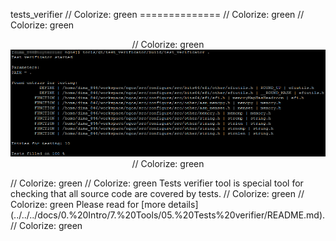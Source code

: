 tests_verifier                                                                                                                                                                                            // Colorize: green
==============                                                                                                                                                                                            // Colorize: green
                                                                                                                                                                                                         // Colorize: green
<p align="center">                                                                                                                                                                                       // Colorize: green
    <img src="https://github.com/Gris87/ngos/blob/master/tools/qt/tests_verifier/Screenshot.png?raw=true" alt="Screenshot"/>                                                                              // Colorize: green
</p>                                                                                                                                                                                                     // Colorize: green
                                                                                                                                                                                                         // Colorize: green
Tests verifier tool is special tool for checking that all source code are covered by tests.                                                                                                               // Colorize: green
                                                                                                                                                                                                         // Colorize: green
Please read for [more details](../../../docs/0.%20Intro/7.%20Tools/05.%20Tests%20verifier/README.md).                                                                                                     // Colorize: green
